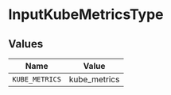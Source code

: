 # InputKubeMetricsType


## Values

| Name           | Value          |
| -------------- | -------------- |
| `KUBE_METRICS` | kube_metrics   |